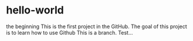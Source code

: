 # hello-world
the beginning
This is the first project in the GitHub. The goal of this project is to learn how to use Github
This is a branch. Test...
